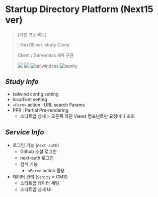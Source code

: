 # Startup Directory Platform (Next15 ver)

> [개인 프로젝트]
>
> : Next15 ver. study Clone
> 
> Client / Serverless API 구현
>
> <img src="https://img.shields.io/badge/TypeScript-3178C6?style=for-the-badge&logo=TypeScript&logoColor=white"> <img src="https://img.shields.io/badge/Next.js-000000?style=for-the-badge&logo=Next.Js&logoColor=white"> <img src="https://camo.githubusercontent.com/93bafe03a143d759a2983be7cd132f70a6a186233ca455f08f3f198adb3d2381/68747470733a2f2f696d672e736869656c64732e696f2f62616467652f2d5461696c77696e645f4353532d626c61636b3f7374796c653d666f722d7468652d6261646765266c6f676f436f6c6f723d7768697465266c6f676f3d7461696c77696e6463737326636f6c6f723d303642364434" alt="tailwindcss" data-canonical-src="https://img.shields.io/badge/-Tailwind_CSS-black?style=for-the-badge&amp;logoColor=white&amp;logo=tailwindcss&amp;color=06B6D4" style="max-width: 100%;"> <img src="https://camo.githubusercontent.com/7e4e467927a2d7c07aefb9662c46cfbe44d4b2dc70cb8c5765895baae61bc3a0/68747470733a2f2f696d672e736869656c64732e696f2f62616467652f2d53616e6974792d626c61636b3f7374796c653d666f722d7468652d6261646765266c6f676f436f6c6f723d7768697465266c6f676f3d73616e69747926636f6c6f723d463033453246" alt="sanity" data-canonical-src="https://img.shields.io/badge/-Sanity-black?style=for-the-badge&amp;logoColor=white&amp;logo=sanity&amp;color=F03E2F" style="max-width: 100%;">

## _Study Info_
- tailwind config setting
- localFont setting
- `<Form>` action : URL search Params
- PPR : Partial Pre-rendering
  - 스타트업 상세 > 오른쪽 하단 Views 컴포넌트만 요청마다 조회

## _Service Info_
- 로그인 기능 (`next-auth`)
  - Github 소셜 로그인
  - next-auth 로그인
  - 검색 기능
    - `<Form>` action 활용
- 데이터 관리 (`Sanity` = CMS)
  - 스타트업 데이터 세팅
  - 스타트업 상세 UI